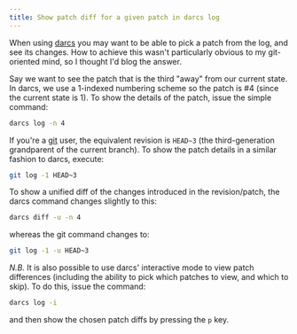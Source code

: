 ```yaml
---
title: Show patch diff for a given patch in darcs log
---
```

When using [darcs](http://darcs.net/) you may want to be able to pick a patch
from the log, and see its changes. How to achieve this wasn't particularly
obvious to my git-oriented mind, so I thought I'd blog the answer.

Say we want to see the patch that is the third "away" from our current state.
In darcs, we use a 1-indexed numbering scheme so the patch is #4 (since the
current state is 1). To show the details of the patch, issue the simple
command:

```bash
darcs log -n 4
```

If you're a [git](http://git-scm.com/) user, the equivalent revision is
`HEAD~3` (the third-generation grandparent of the current branch). To show the
patch details in a similar fashion to darcs, execute:

```bash
git log -1 HEAD~3
```

To show a unified diff of the changes introduced in the revision/patch, the
darcs command changes slightly to this:

```bash
darcs diff -u -n 4
```

whereas the git command changes to:

```bash
git log -1 -u HEAD~3
```

*N.B.* It is also possible to use darcs' interactive mode to view patch
differences (including the ability to pick which patches to view, and which to
skip). To do this, issue the command:

```bash
darcs log -i
```

and then show the chosen patch diffs by pressing the `p` key.
